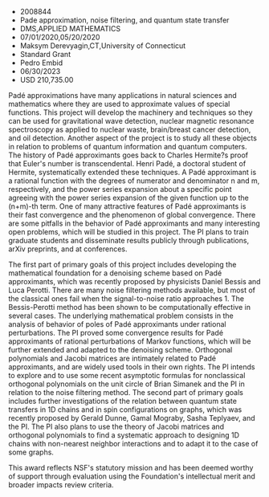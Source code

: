 
* 2008844
* Pade approximation, noise filtering, and quantum state transfer
* DMS,APPLIED MATHEMATICS
* 07/01/2020,05/20/2020
* Maksym Derevyagin,CT,University of Connecticut
* Standard Grant
* Pedro Embid
* 06/30/2023
* USD 210,735.00

Padé approximations have many applications in natural sciences and mathematics
where they are used to approximate values of special functions. This project
will develop the machinery and techniques so they can be used for gravitational
wave detection, nuclear magnetic resonance spectroscopy as applied to nuclear
waste, brain/breast cancer detection, and oil detection. Another aspect of the
project is to study all these objects in relation to problems of quantum
information and quantum computers. The history of Padé approximants goes back to
Charles Hermite?s proof that Euler's number is transcendental. Henri Padé, a
doctoral student of Hermite, systematically extended these techniques. A Padé
approximant is a rational function with the degrees of numerator and denominator
n and m, respectively, and the power series expansion about a specific point
agreeing with the power series expansion of the given function up to the
(n+m)-th term. One of many attractive features of Padé approximants is their
fast convergence and the phenomenon of global convergence. There are some
pitfalls in the behavior of Padé approximants and many interesting open
problems, which will be studied in this project. The PI plans to train graduate
students and disseminate results publicly through publications, arXiv preprints,
and at conferences.

The first part of primary goals of this project includes developing the
mathematical foundation for a denoising scheme based on Padé approximants, which
was recently proposed by physicists Daniel Bessis and Luca Perotti. There are
many noise filtering methods available, but most of the classical ones fail when
the signal-to-noise ratio approaches 1. The Bessis-Perotti method has been shown
to be computationally effective in several cases. The underlying mathematical
problem consists in the analysis of behavior of poles of Padé approximants under
rational perturbations. The PI proved some convergence results for Padé
approximants of rational perturbations of Markov functions, which will be
further extended and adapted to the denoising scheme. Orthogonal polynomials and
Jacobi matrices are intimately related to Padé approximants, and are widely used
tools in their own rights. The PI intends to explore and to use some recent
asymptotic formulas for nonclassical orthogonal polynomials on the unit circle
of Brian Simanek and the PI in relation to the noise filtering method. The
second part of primary goals includes further investigations of the relation
between quantum state transfers in 1D chains and in spin configurations on
graphs, which was recently proposed by Gerald Dunne, Gamal Mograby, Sasha
Teplyaev, and the PI. The PI also plans to use the theory of Jacobi matrices and
orthogonal polynomials to find a systematic approach to designing 1D chains with
non-nearest neighbor interactions and to adapt it to the case of some graphs.

This award reflects NSF's statutory mission and has been deemed worthy of
support through evaluation using the Foundation's intellectual merit and broader
impacts review criteria.
